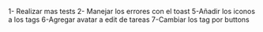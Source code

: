 1- Realizar mas tests
2- Manejar los errores con el toast
5-Añadir los iconos a los tags
6-Agregar avatar a edit de tareas
7-Cambiar los tag por buttons